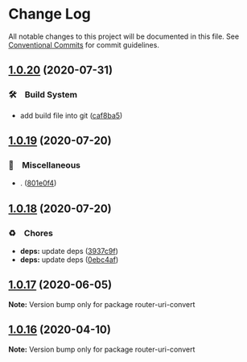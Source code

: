 # Change Log

All notable changes to this project will be documented in this file.
See [Conventional Commits](https://conventionalcommits.org) for commit guidelines.

## [1.0.20](https://github.com/bluelovers/ws-rest/compare/router-uri-convert@1.0.19...router-uri-convert@1.0.20) (2020-07-31)


### 🛠　Build System

* add build file into git ([caf8ba5](https://github.com/bluelovers/ws-rest/commit/caf8ba5fc11fb02b76fa845cff137922378d6e46))





## [1.0.19](https://github.com/bluelovers/ws-rest/compare/router-uri-convert@1.0.18...router-uri-convert@1.0.19) (2020-07-20)


### 🔖　Miscellaneous

* . ([801e0f4](https://github.com/bluelovers/ws-rest/commit/801e0f4ff7bd29c81e67934636f57e57d0d01c74))





## [1.0.18](https://github.com/bluelovers/ws-rest/compare/router-uri-convert@1.0.17...router-uri-convert@1.0.18) (2020-07-20)


### ♻️　Chores

* **deps:** update deps ([3937c9f](https://github.com/bluelovers/ws-rest/commit/3937c9f90040c4804c841bcb40fbe90e9654a652))
* **deps:** update deps ([0ebc4af](https://github.com/bluelovers/ws-rest/commit/0ebc4af0fd3c2fa7f74dfdaf32be84d657c4209c))





## [1.0.17](https://github.com/bluelovers/ws-rest/compare/router-uri-convert@1.0.16...router-uri-convert@1.0.17) (2020-06-05)

**Note:** Version bump only for package router-uri-convert





## [1.0.16](https://github.com/bluelovers/ws-rest/compare/router-uri-convert@1.0.15...router-uri-convert@1.0.16) (2020-04-10)

**Note:** Version bump only for package router-uri-convert
